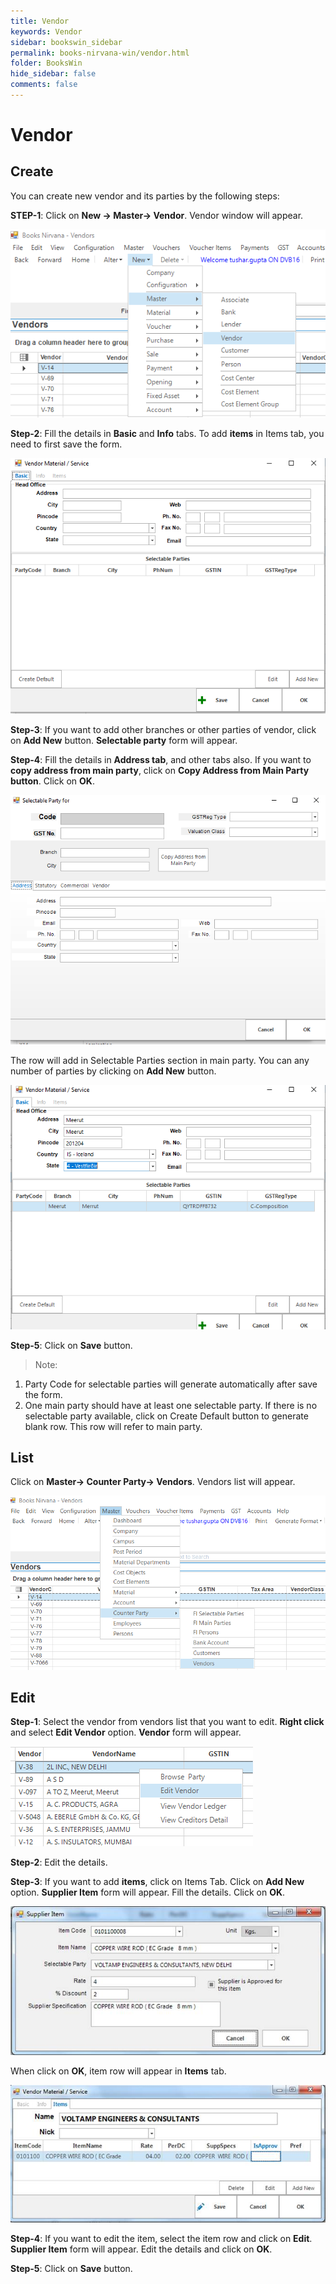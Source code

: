 ```yaml
---
title: Vendor
keywords: Vendor
sidebar: bookswin_sidebar
permalink: books-nirvana-win/vendor.html
folder: BooksWin
hide_sidebar: false
comments: false
---
```


# Vendor

## Create

You can create new vendor and its parties by the following steps:

**STEP-1**: Click on **New -> Master-> Vendor**. Vendor window will appear.

![](/images/vendor-create.png)

**Step-2**: Fill the details in **Basic** and **Info** tabs. To add **items** in Items tab, you need to first save the form.

![](/images/vendor-material-service.png)

**Step-3**: If you want to add other branches or other parties of vendor, click on **Add New** button. **Selectable party** form will appear.

**Step-4**: Fill the details in **Address tab**, and other tabs also. If you want to **copy address from main party**, click on **Copy Address from Main Party button**. Click on **OK**.

![](/images/selectable-party-for-as-firm.png)

The row will add in Selectable Parties section in main party. You can any number of parties by clicking on **Add New** button.

![](/images/vendor-material-service-addnew.png)

**Step-5**: Click on **Save** button.



>Note:
1. Party Code for selectable parties will generate automatically after save the form.
2. One main party should have at least one selectable party. If there is no selectable party available, click on Create Default button to generate blank row. This row will refer to main party.



## List

 Click on **Master-> Counter Party-> Vendors**. Vendors list will appear.

![](/images/list-vendor.png)

## Edit

**Step-1**: Select the vendor from vendors list that you want to edit. **Right click** and select **Edit Vendor** option. **Vendor** form will appear.

![](/images/vendor-edit.png)

**Step-2**: Edit the details.

**Step-3**: If you want to add **items**, click on Items Tab. Click on **Add New** option. **Supplier Item** form will appear. Fill the details. Click on **OK**.

![](/images/vendor-edit-supplieritem.jpg)

When click on **OK**, item row will appear in **Items** tab.

![](/images/vendor-edit-vendor-material.jpg)

**Step-4**: If you want to edit the item, select the item row and click on **Edit**. **Supplier Item** form will appear. Edit the details and click on **OK**.

**Step-5**: Click on **Save** button.

